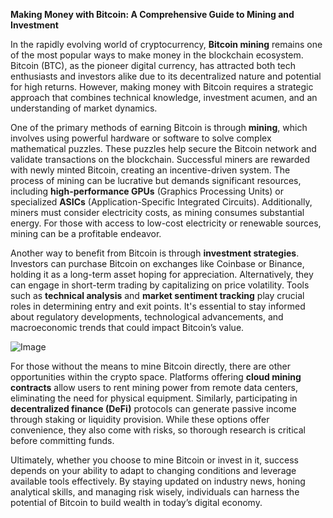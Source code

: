 **Making Money with Bitcoin: A Comprehensive Guide to Mining and Investment**

In the rapidly evolving world of cryptocurrency, **Bitcoin mining** remains one of the most popular ways to make money in the blockchain ecosystem. Bitcoin (BTC), as the pioneer digital currency, has attracted both tech enthusiasts and investors alike due to its decentralized nature and potential for high returns. However, making money with Bitcoin requires a strategic approach that combines technical knowledge, investment acumen, and an understanding of market dynamics.

One of the primary methods of earning Bitcoin is through **mining**, which involves using powerful hardware or software to solve complex mathematical puzzles. These puzzles help secure the Bitcoin network and validate transactions on the blockchain. Successful miners are rewarded with newly minted Bitcoin, creating an incentive-driven system. The process of mining can be lucrative but demands significant resources, including **high-performance GPUs** (Graphics Processing Units) or specialized **ASICs** (Application-Specific Integrated Circuits). Additionally, miners must consider electricity costs, as mining consumes substantial energy. For those with access to low-cost electricity or renewable sources, mining can be a profitable endeavor.

Another way to benefit from Bitcoin is through **investment strategies**. Investors can purchase Bitcoin on exchanges like Coinbase or Binance, holding it as a long-term asset hoping for appreciation. Alternatively, they can engage in short-term trading by capitalizing on price volatility. Tools such as **technical analysis** and **market sentiment tracking** play crucial roles in determining entry and exit points. It's essential to stay informed about regulatory developments, technological advancements, and macroeconomic trends that could impact Bitcoin’s value.

![Image](https://github.com/user-attachments/assets/31692037-0104-4703-abd1-696b6a7dd41b)

For those without the means to mine Bitcoin directly, there are other opportunities within the crypto space. Platforms offering **cloud mining contracts** allow users to rent mining power from remote data centers, eliminating the need for physical equipment. Similarly, participating in **decentralized finance (DeFi)** protocols can generate passive income through staking or liquidity provision. While these options offer convenience, they also come with risks, so thorough research is critical before committing funds.

Ultimately, whether you choose to mine Bitcoin or invest in it, success depends on your ability to adapt to changing conditions and leverage available tools effectively. By staying updated on industry news, honing analytical skills, and managing risk wisely, individuals can harness the potential of Bitcoin to build wealth in today’s digital economy.
